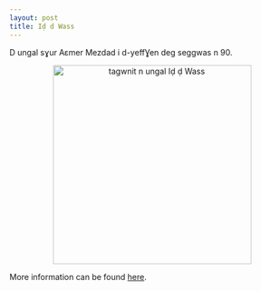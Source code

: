```yaml
---
layout: post
title: Iḍ d Wass
---
```


D ungal sɣur Aɛmer Mezdad i d-yeffƔen deg seggwas n 90.

<!-- ![tagwnit n ungal Iḍ ḍ Wass]({{ site.baseurl }}/images/id-d-wass.jpg){ width=50% } -->
<div align="center"><img src="{{ site.baseurl }}/images/id-d-wass.jpg" alt="tagwnit n ungal Iḍ ḍ Wass"  height="350px" /></div>

More information can be found [here](https://lipn.univ-paris13.fr/~hamidi).
